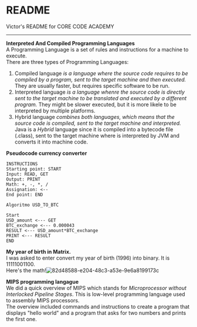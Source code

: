 
# README
Victor's README for CORE CODE ACADEMY
____
**Interpreted And Compiled Programming Languages**<br>
A Programming Language is a set of rules and instructions for a machine to execute. <br>
There are three types of Programming Languages:
1. Compiled language *is a language where the source code requires to be compiled by a program, sent to the target machine and then executed.* They are usually faster, but requires specific software to be run.
2. Interpreted language *is a language whenre the source code is directly sent to the target machine to be translated and executed by a different program.* They might be slower executed, but it is more likele to be interpreted by multiple platforms.
3. Hybrid language *combines both languages, which means that the source code is compiled, sent to the target machine and interpreted.*<br>
Java is a *Hybrid* language since it is compiled into a bytecode file (.class), sent  to the target machine where is interpreted by JVM and converts it into machine code. <br>

**Pseudocode currency converter**<br>
```
INSTRUCTIONS
Starting point: START
Input: READ, GET
Output: PRINT
Math: +, -, *, /
Assignation: <--
End point: END
```
```
Algoritmo USD_TO_BTC

Start
USD_amount <--- GET
BTC_exchange <--- 0.000043
RESULT <--- USD_amount*BTC_exchange
PRINT <--- RESULT
END
```
**My year of birth in Matrix.**<br>
I was asked to enter convert my year of birth (1996) into binary. It is 11111001100. <br>
Here's the math!![82d48588-e204-48c3-a53e-9e6a8199173c](https://user-images.githubusercontent.com/109565598/180112739-c62c819f-79cd-4048-a8a7-d93d0d95c037.jpg)

**MIPS programming langague**<br>
We did a quick overview of MIPS which stands for *Microprocessor without Interlocked Pipeline Stages*. This is low-level programming language used to assembly MIPS processors.<br>
The overview included commands and instructions to create a program that displays "hello world" and a program that asks for two numbers and prints the first one.
